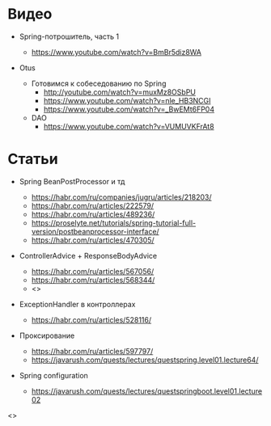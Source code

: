 # Видео

* Spring-потрошитель, часть 1
  - <https://www.youtube.com/watch?v=BmBr5diz8WA>

*  Otus
   * Готовимся к собеседованию по Spring
     - <http://youtube.com/watch?v=muxMz8OSbPU>
     - <https://www.youtube.com/watch?v=nle_HB3NCGI>
     - <https://www.youtube.com/watch?v=_BwEMt6FP04>
   * DAO
     - <https://www.youtube.com/watch?v=VUMUVKFrAt8>

# Статьи

* Spring BeanPostProcessor и тд
  - <https://habr.com/ru/companies/jugru/articles/218203/>
  - <https://habr.com/ru/articles/222579/>
  - <https://habr.com/ru/articles/489236/>
  - <https://proselyte.net/tutorials/spring-tutorial-full-version/postbeanprocessor-interface/> 
  - <https://habr.com/ru/articles/470305/>

* ControllerAdvice + ResponseBodyAdvice
  - <https://habr.com/ru/articles/567056/>
  - <https://habr.com/ru/articles/568344/>
  - <>
* ExceptionHandler в контроллерах
  - <https://habr.com/ru/articles/528116/>

* Проксирование
  - <https://habr.com/ru/articles/597797/>
  - <https://javarush.com/quests/lectures/questspring.level01.lecture64/>

* Spring configuration 
  - <https://javarush.com/quests/lectures/questspringboot.level01.lecture02>


<>